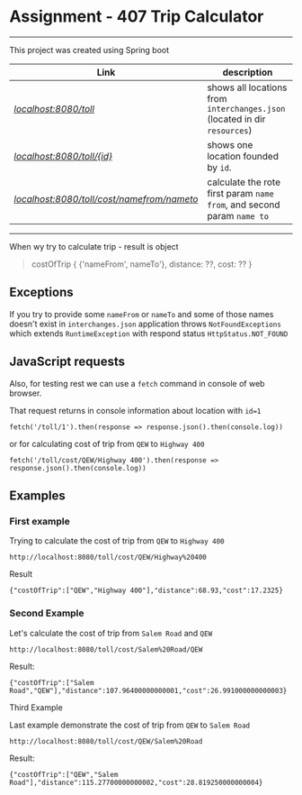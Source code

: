 # Assignment - 407 Trip Calculator

---

This project was created using Spring boot

| Link                                            | description                                                               |
|-------------------------------------------------|---------------------------------------------------------------------------|
| *[localhost:8080/toll][1]*                      | shows all locations from `interchanges.json` (located in dir `resources`) |
| *[localhost:8080/toll/{id}][2]*                | shows one location founded by `id`.                                       |
| *[localhost:8080/toll/cost/namefrom/nameto][3]* | calculate the rote first param `name from`, and second param `name to`    |

---
[1]: (http://localhost:8080/toll)
[2]: (http://localhost:8080/toll/{id})
[3]: (http://localhost:8080/toll/cost/namefrom/nameto)

When wy try to calculate trip - result is object 
>costOfTrip { 
> {'nameFrom', nameTo'},
> distance: ??,
> cost: ??
> }

## Exceptions
If you try to provide some `nameFrom` or `nameTo` and some of those names doesn't exist in `interchanges.json` application throws
`NotFoundExceptions` which extends `RuntimeException` with respond status `HttpStatus.NOT_FOUND`

## JavaScript requests
Also, for testing rest we can use a `fetch` command in console of web browser.

That request returns in console information about location with `id=1`
```
fetch('/toll/1').then(response => response.json().then(console.log))
```

or for calculating cost of trip from `QEW` to `Highway 400`

```
fetch('/toll/cost/QEW/Highway 400').then(response => response.json().then(console.log))
```


## Examples

### First example
Trying to calculate the cost of trip from `QEW` to `Highway 400`
```
http://localhost:8080/toll/cost/QEW/Highway%20400
```

Result 
```
{"costOfTrip":["QEW","Highway 400"],"distance":68.93,"cost":17.2325}
```

### Second Example
Let's calculate the cost of trip from `Salem Road` and `QEW`
```
http://localhost:8080/toll/cost/Salem%20Road/QEW
```
Result: 

```
{"costOfTrip":["Salem Road","QEW"],"distance":107.96400000000001,"cost":26.991000000000003}
```

Third Example

Last example demonstrate the cost of trip from `QEW` to `Salem Road`
```
http://localhost:8080/toll/cost/QEW/Salem%20Road
```
Result:
```
{"costOfTrip":["QEW","Salem Road"],"distance":115.27700000000002,"cost":28.819250000000004}
```

